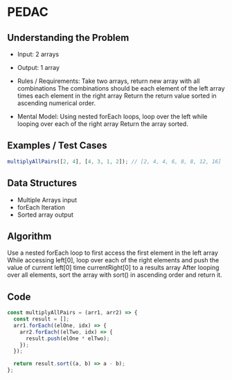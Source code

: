 # PEDAC

## Understanding the Problem

- Input:
  2 arrays
- Output:
  1 array

- Rules / Requirements:
  Take two arrays, return new array with all combinations
  The combinations should be each element of the left array times each element in the right array
  Return the return value sorted in ascending numerical order.

- Mental Model:
  Using nested forEach loops, loop over the left while looping over each of the right array
  Return the array sorted.

## Examples / Test Cases

```js
multiplyAllPairs([2, 4], [4, 3, 1, 2]); // [2, 4, 4, 6, 8, 8, 12, 16]
```

## Data Structures

- Multiple Arrays
  input
- forEach
  Iteration
- Sorted array
  output

## Algorithm

Use a nested forEach loop to first access the first element in the left array
While accessing left[0], loop over each of the right elements and push the value of current left[0] time currentRight[0] to a results array
After looping over all elements, sort the array with sort() in ascending order and return it.

## Code

```js
const multiplyAllPairs = (arr1, arr2) => {
  const result = [];
  arr1.forEach((elOne, idx) => {
    arr2.forEach((elTwo, idx) => {
      result.push(elOne * elTwo);
    });
  });

  return result.sort((a, b) => a - b);
};
```
